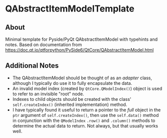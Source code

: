 # QAbstractItemModelTemplate

## About
Minimal template for Pyside/PyQt QAbstractItemModel with typehints and notes.
Based on documentation from https://doc.qt.io/qtforpython/PySide6/QtCore/QAbstractItemModel.html

## Additional Notes
- The QAbstractItemModel should be thought of as an *adapter* class, although I typically do use it to fully encapsulate the data.
- An invalid model index (created by `QtCore.QModelIndex()`) object is used to refer to an invisible "root" node.
- Indexes to child objects should be created with the class' `self.createIndex()` (inherited implementation) method.
- I have typically found it useful to return a pointer to the *full* object in the `ptr` argument of `self.createIndex()`, then use the `self.data()` method in conjunction with the `QModelIndex` `.row()` and `.column()` methods to determine the actual data to return.  Not always, but that usually works well.
